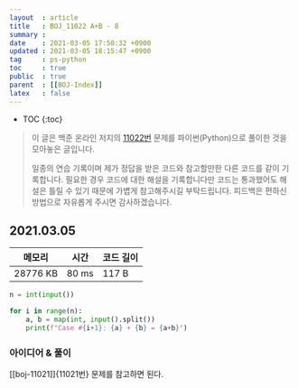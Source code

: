 ```yaml
---
layout  : article
title   : BOJ_11022 A+B - 8
summary : 
date    : 2021-03-05 17:50:32 +0900
updated : 2021-03-05 18:15:47 +0900
tag     : ps-python
toc     : true
public  : true
parent  : [[BOJ-Index]]
latex   : false
---
```

* TOC
{:toc}

> 이 글은 백준 온라인 저지의 [11022번](https://www.acmicpc.net/problem/11022) 문제를 파이썬(Python)으로 풀이한 것을 모아놓은 글입니다.
>
> 일종의 연습 기록이며 제가 정답을 받은 코드와 참고할만한 다른 코드를 같이 기록합니다. 필요한 경우 코드에 대한 해설을 기록합니다만 코드는 통과했어도 해설은 틀릴 수 있기 때문에 가볍게 참고해주시길 부탁드립니다. 피드백은 편하신 방법으로 자유롭게 주시면 감사하겠습니다.

## 2021.03.05

| 메모리    | 시간  | 코드 길이 |
| --------- | ----- | --------- |
| 28776 KB  | 80 ms | 117 B     |

```python
n = int(input())

for i in range(n):
    a, b = map(int, input().split())
    print(f"Case #{i+1}: {a} + {b} = {a+b}")
```

### 아이디어 & 풀이

[[boj-11021]]{11021번} 문제를 참고하면 된다.
